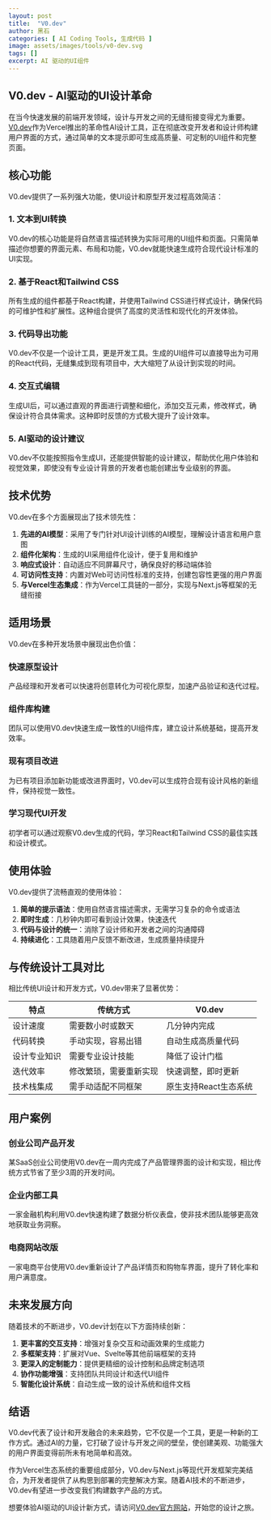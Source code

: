 ```yaml
---
layout: post
title:  "V0.dev"
author: 黑石
categories: [ AI Coding Tools, 生成代码 ]
image: assets/images/tools/v0-dev.svg
tags: []
excerpt: AI 驱动的UI组件
---
```


## V0.dev - AI驱动的UI设计革命

在当今快速发展的前端开发领域，设计与开发之间的无缝衔接变得尤为重要。[V0.dev](https://v0.dev/)作为Vercel推出的革命性AI设计工具，正在彻底改变开发者和设计师构建用户界面的方式，通过简单的文本提示即可生成高质量、可定制的UI组件和完整页面。

## 核心功能

V0.dev提供了一系列强大功能，使UI设计和原型开发过程高效简洁：

### 1. 文本到UI转换

V0.dev的核心功能是将自然语言描述转换为实际可用的UI组件和页面。只需简单描述你想要的界面元素、布局和功能，V0.dev就能快速生成符合现代设计标准的UI实现。

### 2. 基于React和Tailwind CSS

所有生成的组件都基于React构建，并使用Tailwind CSS进行样式设计，确保代码的可维护性和扩展性。这种组合提供了高度的灵活性和现代化的开发体验。

### 3. 代码导出功能

V0.dev不仅是一个设计工具，更是开发工具。生成的UI组件可以直接导出为可用的React代码，无缝集成到现有项目中，大大缩短了从设计到实现的时间。

### 4. 交互式编辑

生成UI后，可以通过直观的界面进行调整和细化，添加交互元素，修改样式，确保设计符合具体需求。这种即时反馈的方式极大提升了设计效率。

### 5. AI驱动的设计建议

V0.dev不仅能按照指令生成UI，还能提供智能的设计建议，帮助优化用户体验和视觉效果，即使没有专业设计背景的开发者也能创建出专业级别的界面。

## 技术优势

V0.dev在多个方面展现出了技术领先性：

1. **先进的AI模型**：采用了专门针对UI设计训练的AI模型，理解设计语言和用户意图
2. **组件化架构**：生成的UI采用组件化设计，便于复用和维护
3. **响应式设计**：自动适应不同屏幕尺寸，确保良好的移动端体验
4. **可访问性支持**：内置对Web可访问性标准的支持，创建包容性更强的用户界面
5. **与Vercel生态集成**：作为Vercel工具链的一部分，实现与Next.js等框架的无缝衔接

## 适用场景

V0.dev在多种开发场景中展现出色价值：

### 快速原型设计

产品经理和开发者可以快速将创意转化为可视化原型，加速产品验证和迭代过程。

### 组件库构建

团队可以使用V0.dev快速生成一致性的UI组件库，建立设计系统基础，提高开发效率。

### 现有项目改进

为已有项目添加新功能或改进界面时，V0.dev可以生成符合现有设计风格的新组件，保持视觉一致性。

### 学习现代UI开发

初学者可以通过观察V0.dev生成的代码，学习React和Tailwind CSS的最佳实践和设计模式。

## 使用体验

V0.dev提供了流畅直观的使用体验：

1. **简单的提示语法**：使用自然语言描述需求，无需学习复杂的命令或语法
2. **即时生成**：几秒钟内即可看到设计效果，快速迭代
3. **代码与设计的统一**：消除了设计师和开发者之间的沟通障碍
4. **持续进化**：工具随着用户反馈不断改进，生成质量持续提升

## 与传统设计工具对比

相比传统UI设计和开发方式，V0.dev带来了显著优势：

| 特点 | 传统方式 | V0.dev |
|------|---------|---------|
| 设计速度 | 需要数小时或数天 | 几分钟内完成 |
| 代码转换 | 手动实现，容易出错 | 自动生成高质量代码 |
| 设计专业知识 | 需要专业设计技能 | 降低了设计门槛 |
| 迭代效率 | 修改繁琐，需要重新实现 | 快速调整，即时更新 |
| 技术栈集成 | 需手动适配不同框架 | 原生支持React生态系统 |

## 用户案例

### 创业公司产品开发

某SaaS创业公司使用V0.dev在一周内完成了产品管理界面的设计和实现，相比传统方式节省了至少3周的开发时间。

### 企业内部工具

一家金融机构利用V0.dev快速构建了数据分析仪表盘，使非技术团队能够更高效地获取业务洞察。

### 电商网站改版

一家电商平台使用V0.dev重新设计了产品详情页和购物车界面，提升了转化率和用户满意度。

## 未来发展方向

随着技术的不断进步，V0.dev计划在以下方面持续创新：

1. **更丰富的交互支持**：增强对复杂交互和动画效果的生成能力
2. **多框架支持**：扩展对Vue、Svelte等其他前端框架的支持
3. **更深入的定制能力**：提供更精细的设计控制和品牌定制选项
4. **协作功能增强**：支持团队共同设计和迭代UI组件
5. **智能化设计系统**：自动生成一致的设计系统和组件文档

## 结语

V0.dev代表了设计和开发融合的未来趋势，它不仅是一个工具，更是一种新的工作方式。通过AI的力量，它打破了设计与开发之间的壁垒，使创建美观、功能强大的用户界面变得前所未有地简单和高效。

作为Vercel生态系统的重要组成部分，V0.dev与Next.js等现代开发框架完美结合，为开发者提供了从构思到部署的完整解决方案。随着AI技术的不断进步，V0.dev有望进一步改变我们构建数字产品的方式。

想要体验AI驱动的UI设计新方式，请访问[V0.dev官方网站](https://v0.dev/)，开始您的设计之旅。 